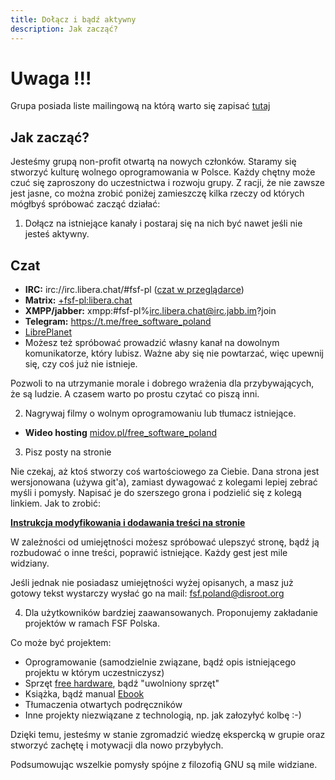 ```yaml
---
title: Dołącz i bądź aktywny
description: Jak zacząć?
---
```


# Uwaga !!!

Grupa posiada liste mailingową na którą warto się zapisać [tutaj](https://lists.libreplanet.org/mailman/listinfo/libreplanet-pl)

## Jak zacząć?

Jesteśmy grupą non-profit otwartą na nowych członków. Staramy się stworzyć kulturę wolnego oprogramowania w Polsce.
Każdy chętny może czuć się zaproszony do uczestnictwa i rozwoju grupy. Z racji, że nie zawsze jest jasne,
co można zrobić poniżej zamieszczę kilka rzeczy od których mógłbyś spróbować zacząć działać:

1. Dołącz na istniejące kanały i postaraj się na nich być nawet jeśli nie jesteś aktywny.
## Czat
- **IRC:** irc://irc.libera.chat/#fsf-pl ([czat w przeglądarce](https://kiwiirc.com/client/irc.libera.chat/#fsf-pl))
- **Matrix:** [+fsf-pl:libera.chat](https://matrix.to/#/#fsf-pl:libera.chat)
- **XMPP/jabber:** xmpp:#fsf-pl%irc.libera.chat@irc.jabb.im?join
- **Telegram:** <https://t.me/free_software_poland>
- [LibrePlanet](https://libreplanet.org/wiki/Group:Poland#B.C4.85d.C5.BA_z_nami)
- Możesz też spróbować prowadzić własny kanał na dowolnym komunikatorze, który lubisz. Ważne aby się nie powtarzać, więc upewnij się, czy coś już nie istnieje.

Pozwoli to na utrzymanie morale i dobrego wrażenia dla przybywających, że są ludzie. A czasem warto po prostu czytać co piszą inni.

2. Nagrywaj filmy o wolnym oprogramowaniu lub tłumacz istniejące.
- **Wideo hosting** [midov.pl/free_software_poland](https://tube.midov.pl/c/free_software_poland/)

3. Pisz posty na stronie

Nie czekaj, aż ktoś stworzy coś wartościowego za Ciebie. Dana strona jest wersjonowana (używa git'a), zamiast dywagować z kolegami lepiej zebrać myśli i pomysły.
Napisać je do szerszego grona i podzielić się z kolegą linkiem. Jak to zrobić:

**[Instrukcja modyfikowania i dodawania treści na stronie](https://codeberg.org/FreeSoftwarePoland/www/wiki/Instrukcja-modyfikowania-i-dodawania-tre%C5%9Bci-na-stronie)**

W zależności od umiejętności możesz spróbować ulepszyć stronę, bądź ją rozbudować o inne treści, poprawić istniejące. Każdy gest jest mile widziany.

Jeśli jednak nie posiadasz umiejętności wyżej opisanych, a masz już gotowy tekst wystarczy wysłać go na mail: fsf.poland@disroot.org

4. Dla użytkowników bardziej zaawansowanych. Proponujemy zakładanie projektów w ramach FSF Polska.

Co może być projektem:

- Oprogramowanie (samodzielnie związane, bądź opis istniejącego projektu w którym uczestniczysz)
- Sprzęt [free hardware](https://www.gnu.org/philosophy/free-hardware-designs.en.html), bądź "uwolniony sprzęt"
- Książka, bądź manual [Ebook](https://www.gnu.org/philosophy/ebooks-must-increase-freedom.html)
- Tłumaczenia otwartych podręczników
- Inne projekty niezwiązane z technologią, np. jak załozyłyć kolbę :-)

Dzięki temu, jesteśmy w stanie zgromadzić wiedzę ekspercką w grupie oraz stworzyć zachętę i motywacji dla nowo przybyłych.

Podsumowując wszelkie pomysły spójne z filozofią GNU są mile widziane.
